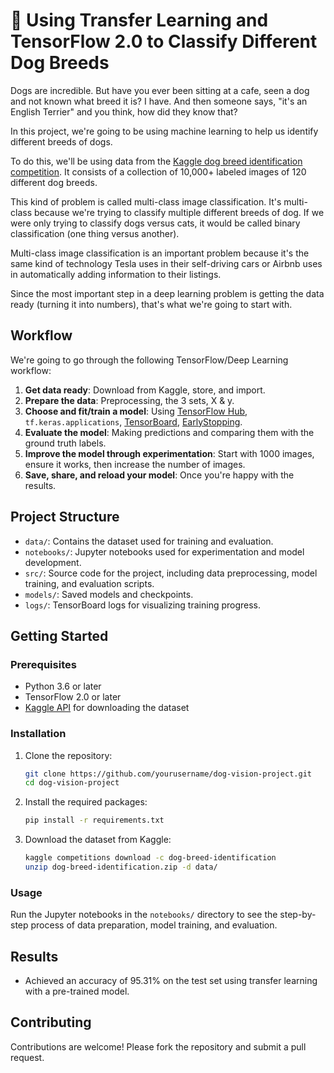 # 🐶 Using Transfer Learning and TensorFlow 2.0 to Classify Different Dog Breeds

Dogs are incredible. But have you ever been sitting at a cafe, seen a dog and not known what breed it is? I have. And then someone says, "it's an English Terrier" and you think, how did they know that?

In this project, we're going to be using machine learning to help us identify different breeds of dogs.

To do this, we'll be using data from the [Kaggle dog breed identification competition](https://www.kaggle.com/c/dog-breed-identification/overview). It consists of a collection of 10,000+ labeled images of 120 different dog breeds.

This kind of problem is called multi-class image classification. It's multi-class because we're trying to classify multiple different breeds of dog. If we were only trying to classify dogs versus cats, it would be called binary classification (one thing versus another).

Multi-class image classification is an important problem because it's the same kind of technology Tesla uses in their self-driving cars or Airbnb uses in automatically adding information to their listings.

Since the most important step in a deep learning problem is getting the data ready (turning it into numbers), that's what we're going to start with.

## Workflow

We're going to go through the following TensorFlow/Deep Learning workflow:
1. **Get data ready**: Download from Kaggle, store, and import.
2. **Prepare the data**: Preprocessing, the 3 sets, X & y.
3. **Choose and fit/train a model**: Using [TensorFlow Hub](https://www.tensorflow.org/hub), `tf.keras.applications`, [TensorBoard](https://www.tensorflow.org/tensorboard), [EarlyStopping](https://www.tensorflow.org/api_docs/python/tf/keras/callbacks/EarlyStopping).
4. **Evaluate the model**: Making predictions and comparing them with the ground truth labels.
5. **Improve the model through experimentation**: Start with 1000 images, ensure it works, then increase the number of images.
6. **Save, share, and reload your model**: Once you're happy with the results.

## Project Structure

- `data/`: Contains the dataset used for training and evaluation.
- `notebooks/`: Jupyter notebooks used for experimentation and model development.
- `src/`: Source code for the project, including data preprocessing, model training, and evaluation scripts.
- `models/`: Saved models and checkpoints.
- `logs/`: TensorBoard logs for visualizing training progress.

## Getting Started

### Prerequisites

- Python 3.6 or later
- TensorFlow 2.0 or later
- [Kaggle API](https://github.com/Kaggle/kaggle-api) for downloading the dataset

### Installation

1. Clone the repository:
    ```bash
    git clone https://github.com/yourusername/dog-vision-project.git
    cd dog-vision-project
    ```

2. Install the required packages:
    ```bash
    pip install -r requirements.txt
    ```

3. Download the dataset from Kaggle:
    ```bash
    kaggle competitions download -c dog-breed-identification
    unzip dog-breed-identification.zip -d data/
    ```

### Usage

Run the Jupyter notebooks in the `notebooks/` directory to see the step-by-step process of data preparation, model training, and evaluation.

## Results

- Achieved an accuracy of 95.31% on the test set using transfer learning with a pre-trained model.


## Contributing

Contributions are welcome! Please fork the repository and submit a pull request.


